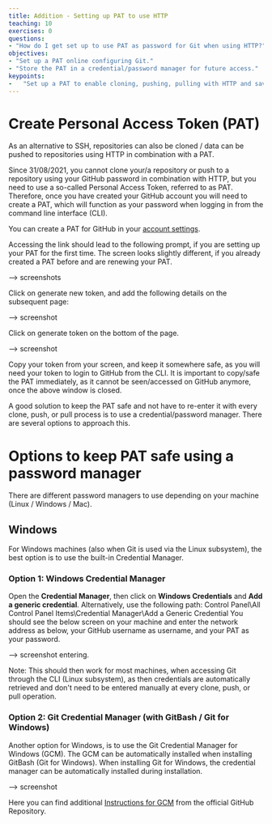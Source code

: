 ```yaml
---
title: Addition - Setting up PAT to use HTTP
teaching: 10
exercises: 0
questions:
- "How do I get set up to use PAT as password for Git when using HTTP?"
objectives:
- "Set up a PAT online configuring Git."
- "Store the PAT in a credential/password manager for future access."
keypoints:
-   "Set up a PAT to enable cloning, pushing, pulling with HTTP and save PAT to credential manager to avoid re-entering for every cloning, pushing, or pulling process."
---
```


# Create Personal Access Token (PAT)
As an alternative to SSH, repositories can also be cloned / data can be pushed to repositories using HTTP in combination with a PAT.

Since 31/08/2021, you cannot clone your/a repository or push to a repository using your GitHub password in combination with HTTP, but you need to use a so-called Personal Access Token, referred to as PAT. Therefore, once you have created your GitHub account you will need to create a PAT, which will function as your password when logging in from the command line interface (CLI).

You can create a PAT for GitHub in your [account settings](https://github.com/settings/tokens/).

Accessing the link should lead to the following prompt, if you are setting up your PAT for the first time. The screen looks slightly different, if you already created a PAT before and are renewing your PAT.

--> screenshots

Click on generate new token, and add the following details on the subsequent page:

--> screenshot

Click on generate token on the bottom of the page.

--> screenshot

Copy your token from your screen, and keep it somewhere safe, as you will need your token to login to GitHub from the CLI. It is important to copy/safe the PAT immediately, as it cannot be seen/accessed on GitHub anymore, once the above window is closed.

A good solution to keep the PAT safe and not have to re-enter it with every clone, push, or pull process is to use a credential/password manager. There are several options to approach this.

# Options to keep PAT safe using a password manager
There are different password managers to use depending on your machine (Linux / Windows / Mac).

## Windows
For Windows machines (also when Git is used via the Linux subsystem), the best option is to use the built-in Credential Manager.

### Option 1: Windows Credential Manager

Open the **Credential Manager**, then click on **Windows Credentials** and **Add a generic credential**.
Alternatively, use the following path: Control Panel\All Control Panel Items\Credential Manager\Add a Generic Credential
You should see the below screen on your machine and enter the network address as below, your GitHub username as username, and your PAT as your password.

--> screenshot entering.

Note: This should then work for most machines, when accessing Git through the CLI (Linux subsystem), as then credentials are automatically retrieved and don't need to be entered manually at every clone, push, or pull operation.

### Option 2: Git Credential Manager (with GitBash / Git for Windows)

Another option for Windows, is to use the Git Credential Manager for Windows (GCM). The GCM can be automatically installed when installing GitBash (Git for Windows).
When installing Git for Windows, the credential manager can be automatically installed during installation.

--> screenshot

Here you can find additional [Instructions for GCM](https://github.com/GitCredentialManager/git-credential-manager) from the official GitHub Repository.








